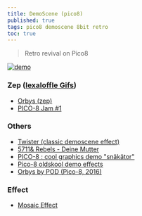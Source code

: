 ```yaml
---
title: DemoScene (pico8)
published: true
tags: pico8 demoscene 8bit retro
toc: true
---
```

> Retro revival on Pico8

[![demo](https://www.lexaloffle.com/media/85395/67_rings_15.gif)](https://www.lexaloffle.com/bbs/superblog.php?cat=1&mode=gifs&beforewhen=2025-06-22%2023:59:19&postcarts=0)

### Zep ([lexaloffle Gifs](https://www.lexaloffle.com/bbs/superblog.php?mode=gifs&cat=1))
- [Orbys (zep)](https://www.lexaloffle.com/bbs/?tid=37948)
- [PICO-8 Jam #1](https://www.lexaloffle.com/bbs/?tid=2769)

### Others
- [Twister (classic demoscene effect)](https://www.lexaloffle.com/bbs/?tid=3050)
- [5711& Rebels - Deine Mutter](https://www.youtube.com/watch?v=nkSAimtd6-w&list=PLLe5RNUqyEWj1ty_O3wCkfJU05cq1Zfie)
- [PICO-8 : cool graphics demo "snäkätor"](https://www.youtube.com/watch?v=WeFROY9BTFM)
- [Pico-8 oldskool demo effects](https://www.youtube.com/watch?v=qMnT-DwQkok)
- [Orbys by POD (Pico-8, 2016)](https://www.youtube.com/watch?v=QTvnYkmtleI)

### Effect
- [Mosaic Effect](https://www.lexaloffle.com/bbs/?tid=49553)